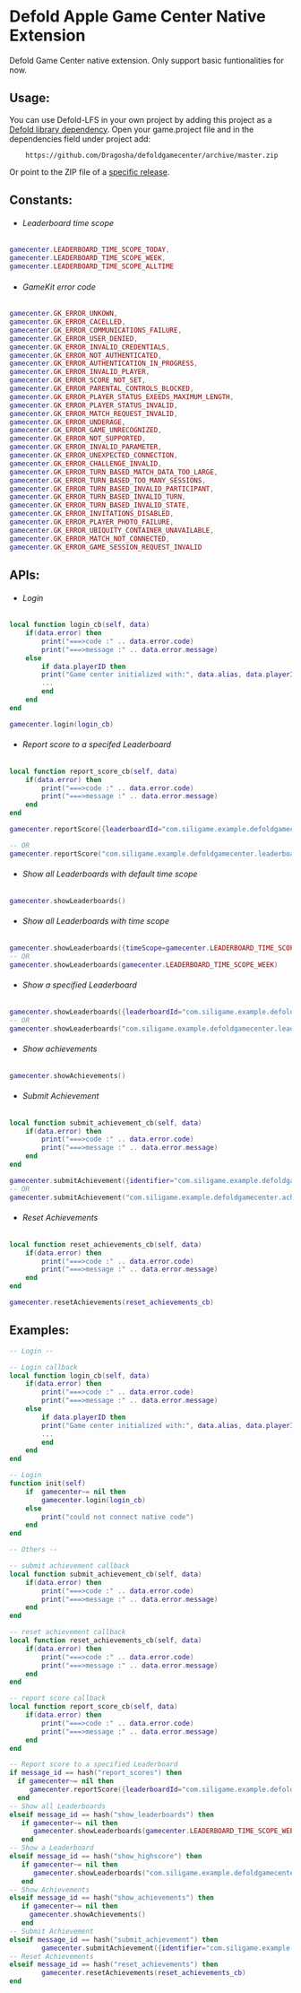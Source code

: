 # Defold Apple Game Center Native Extension
Defold Game Center native extension. Only support basic funtionalities for now. 

## Usage:
You can use Defold-LFS in your own project by adding this project as a [Defold library dependency](http://www.defold.com/manuals/libraries/). Open your game.project file and in the dependencies field under project add:

```
	https://github.com/Dragosha/defoldgamecenter/archive/master.zip
```

Or point to the ZIP file of a [specific release](https://github.com/Dragosha/defoldgamecenter/releases).

## Constants:
- ###### Leaderboard time scope
```lua
gamecenter.LEADERBOARD_TIME_SCOPE_TODAY,
gamecenter.LEADERBOARD_TIME_SCOPE_WEEK,
gamecenter.LEADERBOARD_TIME_SCOPE_ALLTIME
```
- ###### GameKit error code

```lua
gamecenter.GK_ERROR_UNKOWN,
gamecenter.GK_ERROR_CACELLED,
gamecenter.GK_ERROR_COMMUNICATIONS_FAILURE,
gamecenter.GK_ERROR_USER_DENIED,
gamecenter.GK_ERROR_INVALID_CREDENTIALS,
gamecenter.GK_ERROR_NOT_AUTHENTICATED,
gamecenter.GK_ERROR_AUTHENTICATION_IN_PROGRESS,
gamecenter.GK_ERROR_INVALID_PLAYER,
gamecenter.GK_ERROR_SCORE_NOT_SET,
gamecenter.GK_ERROR_PARENTAL_CONTROLS_BLOCKED,
gamecenter.GK_ERROR_PLAYER_STATUS_EXEEDS_MAXIMUM_LENGTH,
gamecenter.GK_ERROR_PLAYER_STATUS_INVALID,
gamecenter.GK_ERROR_MATCH_REQUEST_INVALID,
gamecenter.GK_ERROR_UNDERAGE,
gamecenter.GK_ERROR_GAME_UNRECOGNIZED,
gamecenter.GK_ERROR_NOT_SUPPORTED,
gamecenter.GK_ERROR_INVALID_PARAMETER,
gamecenter.GK_ERROR_UNEXPECTED_CONNECTION,
gamecenter.GK_ERROR_CHALLENGE_INVALID,
gamecenter.GK_ERROR_TURN_BASED_MATCH_DATA_TOO_LARGE,
gamecenter.GK_ERROR_TURN_BASED_TOO_MANY_SESSIONS,
gamecenter.GK_ERROR_TURN_BASED_INVALID_PARTICIPANT,
gamecenter.GK_ERROR_TURN_BASED_INVALID_TURN,
gamecenter.GK_ERROR_TURN_BASED_INVALID_STATE,
gamecenter.GK_ERROR_INVITATIONS_DISABLED,
gamecenter.GK_ERROR_PLAYER_PHOTO_FAILURE,
gamecenter.GK_ERROR_UBIQUITY_CONTAINER_UNAVAILABLE,
gamecenter.GK_ERROR_MATCH_NOT_CONNECTED,
gamecenter.GK_ERROR_GAME_SESSION_REQUEST_INVALID
```
## APIs:
- ###### Login
```lua
local function login_cb(self, data)
	if(data.error) then
		print("===>code :" .. data.error.code)
		print("===>message :" .. data.error.message)	
	else
		if data.playerID then
		print("Game center initialized with:", data.alias, data.playerID)
        ...
		end
	end
end

gamecenter.login(login_cb)
```
- ###### Report score to a specifed Leaderboard
```lua
local function report_score_cb(self, data)
	if(data.error) then
		print("===>code :" .. data.error.code)
		print("===>message :" .. data.error.message)
	end
end

gamecenter.reportScore({leaderboardId="com.siligame.example.defoldgamecenter.leaderboard", score=message.score}, report_score_cb)

-- OR
gamecenter.reportScore("com.siligame.example.defoldgamecenter.leaderboard", message.score, report_score_cb)
```
- ###### Show all Leaderboards with default time scope
```lua
gamecenter.showLeaderboards()
```
- ###### Show all Leaderboards with time scope
```lua
gamecenter.showLeaderboards({timeScope=gamecenter.LEADERBOARD_TIME_SCOPE_WEEK})
-- OR
gamecenter.showLeaderboards(gamecenter.LEADERBOARD_TIME_SCOPE_WEEK)      
```
- ###### Show a specified Leaderboard
```lua    
gamecenter.showLeaderboards({leaderboardId="com.siligame.example.defoldgamecenter.leaderboard", timeScope=gamecenter.LEADERBOARD_TIME_SCOPE_WEEK})
-- OR
gamecenter.showLeaderboards("com.siligame.example.defoldgamecenter.leaderboard", gamecenter.LEADERBOARD_TIME_SCOPE_WEEK)       
```
- ###### Show achievements
```lua
gamecenter.showAchievements()     
```
- ###### Submit Achievement
```lua    
local function submit_achievement_cb(self, data)
	if(data.error) then
		print("===>code :" .. data.error.code)
		print("===>message :" .. data.error.message)
	end
end

gamecenter.submitAchievement({identifier="com.siligame.example.defoldgamecenter.achievementA", percentComplete=45.0}, submit_achievement_cb)  
-- OR
gamecenter.submitAchievement("com.siligame.example.defoldgamecenter.achievementA", percentComplete=45.0, submit_achievement_cb)         
```
- ###### Reset Achievements
```lua
local function reset_achievements_cb(self, data)
	if(data.error) then
		print("===>code :" .. data.error.code)
		print("===>message :" .. data.error.message)	
	end
end

gamecenter.resetAchievements(reset_achievements_cb) 
```
## Examples:
```lua
-- Login --

-- Login callback
local function login_cb(self, data)
	if(data.error) then
		print("===>code :" .. data.error.code)
		print("===>message :" .. data.error.message)
	else
		if data.playerID then
		print("Game center initialized with:", data.alias, data.playerID)
        ...
		end
	end
end

-- Login
function init(self) 
    if  gamecenter~= nil then
        gamecenter.login(login_cb)
    else
        print("could not connect native code")
    end
end

-- Others --

-- submit achievement callback
local function submit_achievement_cb(self, data)
	if(data.error) then
		print("===>code :" .. data.error.code)
		print("===>message :" .. data.error.message)
	end
end

-- reset achievement callback
local function reset_achievements_cb(self, data)
	if(data.error) then
		print("===>code :" .. data.error.code)
		print("===>message :" .. data.error.message)
	end
end

-- report score callback
local function report_score_cb(self, data)
	if(data.error) then
		print("===>code :" .. data.error.code)
		print("===>message :" .. data.error.message)
	end
end

-- Report score to a specified Leaderboard
if message_id == hash("report_scores") then
  if gamecenter~= nil then
     gamecenter.reportScore({leaderboardId="com.siligame.example.defoldgamecenter.leaderboard", score=message.score}, report_score_cb)
  end
-- Show all Leaderboards
elseif message_id == hash("show_leaderboards") then
   if gamecenter~= nil then
      gamecenter.showLeaderboards(gamecenter.LEADERBOARD_TIME_SCOPE_WEEK)
   end  
-- Show a Leaderboard
elseif message_id == hash("show_highscore") then
   if gamecenter~= nil then
      gamecenter.showLeaderboards("com.siligame.example.defoldgamecenter.leaderboard", gamecenter.LEADERBOARD_TIME_SCOPE_WEEK)      
   end     
-- Show Achievements
elseif message_id == hash("show_achievements") then
   if gamecenter~= nil then
     gamecenter.showAchievements()
   end 
-- Submit Achievement
elseif message_id == hash("submit_achievement") then
        gamecenter.submitAchievement({identifier="com.siligame.example.defoldgamecenter.achievementA", percentComplete=45.0}, submit_achievement_cb)  
-- Reset Achievements
elseif message_id == hash("reset_achievements") then
        gamecenter.resetAchievements(reset_achievements_cb)                
end
```

